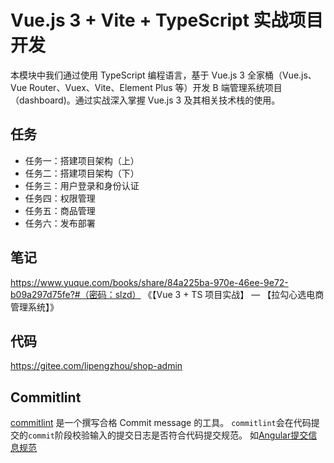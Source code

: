 # Vue.js 3 + Vite + TypeScript 实战项目开发

本模块中我们通过使用 TypeScript 编程语言，基于 Vue.js 3 全家桶（Vue.js、Vue Router、Vuex、Vite、Element Plus 等）开发 B 端管理系统项目（dashboard)。通过实战深入掌握 Vue.js 3 及其相关技术栈的使用。

## 任务

- 任务一：搭建项目架构（上）
- 任务二：搭建项目架构（下）
- 任务三：用户登录和身份认证
- 任务四：权限管理
- 任务五：商品管理
- 任务六：发布部署

## 笔记

https://www.yuque.com/books/share/84a225ba-970e-46ee-9e72-b09a297d75fe?#（密码：slzd） 《【Vue 3 + TS 项目实战】 — 【拉勾心选电商管理系统】》

## 代码

https://gitee.com/lipengzhou/shop-admin

## Commitlint
[commitlint](https://github.com/conventional-changelog/commitlint) 是一个撰写合格 Commit message 的工具。
`commitlint`会在代码提交的`commit`阶段校验输入的提交日志是否符合代码提交规范。
如[Angular提交信息规范](https://zj-git-guide.readthedocs.io/zh_CN/latest/message/Angular%E6%8F%90%E4%BA%A4%E4%BF%A1%E6%81%AF%E8%A7%84%E8%8C%83/)

